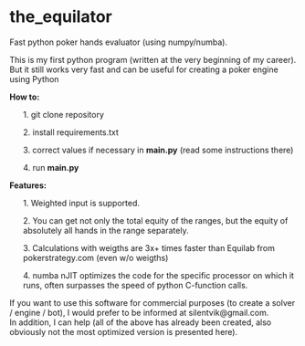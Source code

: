 # the_equilator
Fast python poker hands evaluator (using numpy/numba).

This is my first python program (written at the very beginning of my career).<br>
But it still works very fast and can be useful for creating a poker engine using Python

<b>How to:</b>
<ul>1. git clone repository</ul>
<ul>2. install requirements.txt</ul>
<ul>3. correct values if necessary in <b>main.py</b> (read some instructions there)</ul>
<ul>4. run <b>main.py</b></ul>

<b>Features:</b>

<ul>1. Weighted input is supported.</ul>
<ul>2. You can get not only the total equity of the ranges, but the equity of absolutely all hands in the range separately.</ul>
<ul>3. Calculations with weigths are 3x+ times faster than Equilab from pokerstrategy.com (even w/o weigths)</ul>
<ul>4. numba nJIT optimizes the code for the specific processor on which it runs, often surpasses the speed of python C-function calls. </ul>
If you want to use this software for commercial purposes (to create a solver / engine / bot), I would prefer to be informed at silentvik@gmail.com.<br>
In addition, I can help (all of the above has already been created, also obviously not the most optimized version is presented here).
